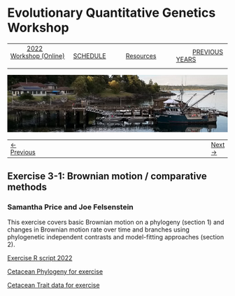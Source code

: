 
# Evolutionary Quantitative Genetics Workshop #

|        |        |        |    |
|--------|---------------------------------------------|--------------------|------------------------------------------|
| &nbsp;&nbsp;&nbsp;&nbsp;&nbsp;&nbsp;&nbsp;&nbsp;&nbsp; [2022 Workshop (Online)](index.html) &nbsp;&nbsp;&nbsp;&nbsp;&nbsp;&nbsp;&nbsp;&nbsp;&nbsp; | &nbsp;&nbsp;&nbsp;&nbsp;&nbsp;&nbsp;&nbsp;&nbsp;&nbsp;&nbsp;&nbsp;&nbsp; [SCHEDULE](schedule.html) &nbsp;&nbsp;&nbsp;&nbsp;&nbsp;&nbsp;&nbsp;&nbsp;&nbsp; | &nbsp;&nbsp;&nbsp;&nbsp;&nbsp;&nbsp;&nbsp;&nbsp;&nbsp;&nbsp;&nbsp;&nbsp; [Resources](resources.html) &nbsp;&nbsp;&nbsp;&nbsp;&nbsp;&nbsp;&nbsp;&nbsp;&nbsp; | &nbsp;&nbsp;&nbsp;&nbsp;&nbsp;&nbsp;&nbsp;&nbsp;&nbsp; [PREVIOUS YEARS](previous.html) &nbsp;&nbsp;&nbsp;&nbsp;&nbsp;&nbsp; |


<div align="left">
<img src="/media/FHLimage2018b.jpg" alt="FHL waterfront in 2018">
</div>

<table><tr><td><a href="lecture3-3.html">&larr; Previous</a></td><td width="772">&nbsp;</td><td> <a href="lecture3-4.html">Next &rarr;</a></td></tr></table>

## Exercise 3-1: Brownian motion / comparative methods ##

### Samantha Price and Joe Felsenstein ###

This exercise covers basic Brownian motion on a phylogeny (section 1) and changes in Brownian motion rate over time and branches using phylogenetic independent contrasts and model-fitting approaches (section 2). 

[Exercise R script 2022](https://drive.google.com/file/d/1j7hR0MxnthfG7LNWsbVrvLHC3sttp4pn/view?usp=sharing)

[Cetacean Phylogeny for exercise](https://drive.google.com/file/d/1HOLzpiEB3P9LqM6e8XPd9SCHsMQ5OGIX/view?usp=sharing)

[Cetacean Trait data for exercise](https://drive.google.com/file/d/17QSVbK0tEjDErAS2wVHz133O8IVsmO8z/view?usp=sharing)
